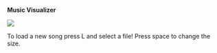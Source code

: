 **Music Visualizer**


![ ](https://lh3.googleusercontent.com/p8jHuyuvu1-VXivDP-9haXN5G4ZsUISBjMEsQkSS4LKT_cu69RqpKR_dwTYbvRwV-3TFi8iI8oU "Gif of program")

To load a new song press L and select a file!
Press space to change the size.
